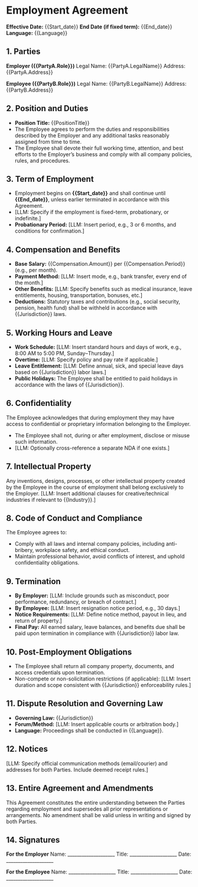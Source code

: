 # Employment Agreement

**Effective Date:** {{Start_date}}
**End Date (if fixed term):** {{End_date}}
**Language:** {{Language}}

## 1. Parties

**Employer ({{PartyA.Role}})**
Legal Name: {{PartyA.LegalName}}
Address: {{PartyA.Address}}

**Employee ({{PartyB.Role}})**
Legal Name: {{PartyB.LegalName}}
Address: {{PartyB.Address}}

## 2. Position and Duties

* **Position Title:** {{PositionTitle}}
* The Employee agrees to perform the duties and responsibilities described by the Employer and any additional tasks reasonably assigned from time to time.
* The Employee shall devote their full working time, attention, and best efforts to the Employer’s business and comply with all company policies, rules, and procedures.

## 3. Term of Employment

* Employment begins on **{{Start_date}}** and shall continue until **{{End_date}}**, unless earlier terminated in accordance with this Agreement.
* [LLM: Specify if the employment is fixed-term, probationary, or indefinite.]
* **Probationary Period:** [LLM: Insert period, e.g., 3 or 6 months, and conditions for confirmation.]

## 4. Compensation and Benefits

* **Base Salary:** {{Compensation.Amount}} per {{Compensation.Period}} (e.g., per month).
* **Payment Method:** [LLM: Insert mode, e.g., bank transfer, every end of the month.]
* **Other Benefits:** [LLM: Specify benefits such as medical insurance, leave entitlements, housing, transportation, bonuses, etc.]
* **Deductions:** Statutory taxes and contributions (e.g., social security, pension, health fund) shall be withheld in accordance with {{Jurisdiction}} laws.

## 5. Working Hours and Leave

* **Work Schedule:** [LLM: Insert standard hours and days of work, e.g., 8:00 AM to 5:00 PM, Sunday–Thursday.]
* **Overtime:** [LLM: Specify policy and pay rate if applicable.]
* **Leave Entitlement:** [LLM: Define annual, sick, and special leave days based on {{Jurisdiction}} labor laws.]
* **Public Holidays:** The Employee shall be entitled to paid holidays in accordance with the laws of {{Jurisdiction}}.

## 6. Confidentiality

The Employee acknowledges that during employment they may have access to confidential or proprietary information belonging to the Employer.

* The Employee shall not, during or after employment, disclose or misuse such information.
* [LLM: Optionally cross-reference a separate NDA if one exists.]

## 7. Intellectual Property

Any inventions, designs, processes, or other intellectual property created by the Employee in the course of employment shall belong exclusively to the Employer.
[LLM: Insert additional clauses for creative/technical industries if relevant to {{Industry}}.]

## 8. Code of Conduct and Compliance

The Employee agrees to:

* Comply with all laws and internal company policies, including anti-bribery, workplace safety, and ethical conduct.
* Maintain professional behavior, avoid conflicts of interest, and uphold confidentiality obligations.

## 9. Termination

* **By Employer:** [LLM: Include grounds such as misconduct, poor performance, redundancy, or breach of contract.]
* **By Employee:** [LLM: Insert resignation notice period, e.g., 30 days.]
* **Notice Requirements:** [LLM: Define notice method, payout in lieu, and return of property.]
* **Final Pay:** All earned salary, leave balances, and benefits due shall be paid upon termination in compliance with {{Jurisdiction}} labor law.

## 10. Post-Employment Obligations

* The Employee shall return all company property, documents, and access credentials upon termination.
* Non-compete or non-solicitation restrictions (if applicable): [LLM: Insert duration and scope consistent with {{Jurisdiction}} enforceability rules.]

## 11. Dispute Resolution and Governing Law

* **Governing Law:** {{Jurisdiction}}
* **Forum/Method:** [LLM: Insert applicable courts or arbitration body.]
* **Language:** Proceedings shall be conducted in {{Language}}.

## 12. Notices

[LLM: Specify official communication methods (email/courier) and addresses for both Parties. Include deemed receipt rules.]

## 13. Entire Agreement and Amendments

This Agreement constitutes the entire understanding between the Parties regarding employment and supersedes all prior representations or arrangements.
No amendment shall be valid unless in writing and signed by both Parties.

## 14. Signatures

**For the Employer**
Name: ____________________
Title: ____________________
Date: ____________________

**For the Employee**
Name: ____________________
Title: ____________________
Date: ____________________